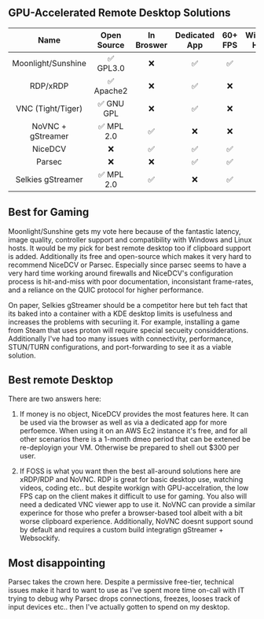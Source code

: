 ## GPU-Accelerated Remote Desktop Solutions

|Name              | Open Source  | In Broswer | Dedicated App | 60+ FPS | Windows Hosts  | Linux Hosts | Sound | Clipboard |
| :---:            | :---:        | :---:      | :---:         | :---:   | :---:          | :---:       | :---: | :---:     |
|Moonlight/Sunshine| ✅ GPL3.0    | ❌          | ✅            | ✅      |  ✅            | ✅           | ✅    | ❌        |
|RDP/xRDP          | ✅ Apache2   | ❌          | ✅            | ❌      |  ✅            | ✅           | ✅    | ✅        |
|VNC (Tight/Tiger) | ✅ GNU GPL   | ❌          | ✅            | ❌      |  ✅            | ✅           | ❌    | ❌        |
|NoVNC + gStreamer | ✅ MPL 2.0   | ✅          | ❌            | ❌      |  ❌            | ✅           | ✅    | ✅        |
|NiceDCV           | ❌           | ✅          | ✅            | ✅      |  ✅            | ✅           | ✅    | ✅        |
|Parsec            | ❌           | ❌          | ✅            | ✅      |  ✅            | ❌           | ✅    | ✅        |
|Selkies gStreamer | ✅ MPL 2.0   | ✅          | ❌            | ✅      |  ❌            | ✅           | ✅    | ✅        |

## Best for Gaming

Moonlight/Sunshine gets my vote here because of the fantastic latency, image quality, controller support and compatibility with Windows and Linux hosts. It would be my pick for best remote desktop too if clipboard support is added. Additionally its free and open-source which makes it very hard to recommend NiceDCV or Parsec. Especially since parsec seems to have a very hard time working around firewalls and NiceDCV's configuration process is hit-and-miss with poor documentation, inconsistant frame-rates, and a reliance on the QUIC protocol for higher performance.

On paper, Selkies gStreamer should be a competitor here but teh fact that its baked into a container with a KDE desktop limits is usefulness and increases the problems with securiing it. For example, installing a game from Steam that uses proton will require special secueity considderations. Additionally I've had too many issues with connectivity, performance, STUN/TURN configurations, and port-forwarding to see it as a viable solution. 

## Best remote Desktop

There are two answers here:

1. If money is no object, NiceDCV provides the most features here. It can be used via the browser as well as via a dedicated app for more perfoemce. When using it on an AWS Ec2 instance it's free, and for all other scenarios there is a 1-month dmeo period that can be extened be re-deployign your VM. Otherwise be prepared to shell out $300 per user.

2. If FOSS is what you want then the best all-around solutions here are xRDP/RDP and NoVNC. RDP is great for basic desktop use, watching videos, coding etc.. but despite workign with GPU-accelration, the low FPS cap on the client makes it difficult to use for gaming. You also will need a dedicated VNC viewer app to use it. NoVNC can provide a similar experince for those who prefer a browser-based tool albeit with a bit worse clipboard experience. Additionally, NoVNC doesnt support sound by default and requires a custom build integratign gStreamer + Websockify.

## Most disappointing

Parsec takes the crown here. Despite a permissive free-tier, technical issues make it hard to want to use as I've spent more time on-call with IT trying to debug why Parsec drops connections, freezes, looses track of input devices etc.. then I've actually gotten to spend on my desktop.
